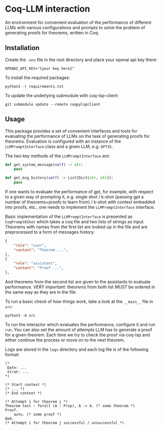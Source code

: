 # Coq-LLM interaction
An environment for convenient evaluation of the performance of different LLMs with various configurations and prompts to solve the problem of generating proofs for theorems, written in Coq. 

## Installation
Create the `.env` file in the root directory and place your openai api key there: 
```
OPENAI_API_KEY="{your key here}"
```

To install the required packages: 
```
python3 -r requirements.txt
```

To update the underlying submodule with coq-lsp-client: 
```
git submodule update --remote coqpylspclient
```

## Usage
This package provides a set of convenient interfaces and tools for evaluating the performance of LLMs on the task of generating proofs for theorems. Evaluation is configured with an instance of the `LLMPromptInterface` class and a given LLM, e.g. `GPT35`. 

The two key methods of the `LLMPromptInterface` are: 
```python
def get_system_message(self) -> str: 
    pass 

def get_msg_history(self) -> List[Dict[str, str]]:
    pass
```

If one wants to evaluate the performance of gpt, for example, with respect to a given way of prompting it, e.g. single shot / k-shot (passing gpt a number of theorems+proofs to learn from) / k-shot with context embedded into proofs, etc., one needs to implement the `LLMPromptInterface` interface.

Basic implementation of the `LLMPromptInterface` is presented as `CoqPromptKShot` which takes a coq file and two lists of strings as input. Theorems with names from the first list are looked up in the file and are preprocessed to a form of messages history: 
```json
{
    "role": "user",
    "content": "Theorem ...",
},
{
    "role": "assistant",
    "content": "Proof ...",
}, 
```
And theorems from the second list are given to the assistants to evaluate performance. *VERY important:* 
theorems from both list *MUST* be ordered in the same way as they are in the file.

To run a basic check of how things work, take a look at the `__main__` file in `src`:
```
python3 -m src
``` 

To run the interactor which evaluates the performance, configure it and run `run`. You can also set the amount of attempts LLM has to generate a proof for a given theorem. Each time we try to check the proof via coq-lsp and either continue the process or move on to the next theorem.

Logs are stored in the `logs` directory and each log file is of the following format: 

```coq
(*
 Date: ...
 Strat: ...
*)

(* Start context *)
(* ... *)
(* End context *)

(* Attempt i for theorem j *)
Theorem test : forall (A : Prop), A -> A. (* some theorem *)
Proof.
    auto. (* some proof *)
Qed.
(* Attempt i for theorem j successful / unsuccessful *)
```